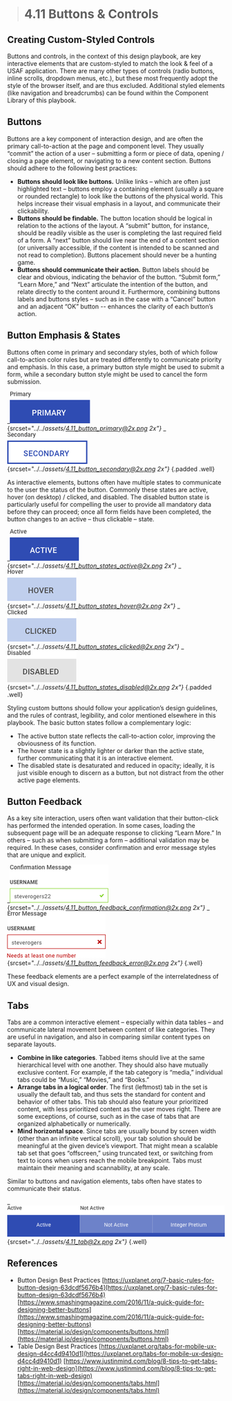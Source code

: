 > # **4.11** Buttons & Controls

## Creating Custom-Styled Controls 

Buttons and controls, in the context of this design playbook, are key interactive elements that are custom-styled to match the look & feel of a USAF application. There are many other types of controls (radio buttons, inline scrolls, dropdown menus, etc.), but these most frequently adopt the style of the browser itself, and are thus excluded. Additional styled elements (like navigation and breadcrumbs) can be found within the Component Library of 
this playbook.

## Buttons

Buttons are a key component of interaction design, and are often the primary call-to-action at the page and component level. They usually “commit” the action of a user – submitting a form or piece of data, opening / closing a page element, or navigating to a new content section. Buttons should adhere to the following best practices:

- **Buttons should look like buttons.** Unlike links – which are often just highlighted text – buttons employ a containing element (usually a square or rounded rectangle) to look like the buttons of the physical world. This helps increase their visual emphasis in a layout, and communicate their clickability. 
- **Buttons should be findable.** The button location should be logical in relation to the actions of the layout. A “submit” button, for instance, should be readily visible as the user is completing the last required field of a form. A “next” button should live near the end of a content section (or universally accessible, if the content is intended to be scanned and not read to completion). Buttons placement should never be a hunting game. 
- **Buttons should communicate their action.** Button labels should be clear and obvious, indicating the behavior of the button. “Submit form,” “Learn More,” and “Next” articulate the intention of the button, and relate directly to the content around it. Furthermore, combining buttons labels and buttons styles – such as in the case with a “Cancel” button and an adjacent “OK” button -- enhances the clarity of each button’s action.

## Button Emphasis & States

Buttons often come in primary and secondary styles, both of which follow call-to-action color rules but are treated differently to communicate priority and emphasis. In this case, a primary button style might be used to submit a form, while a secondary button style might be used to cancel the form submission.

_![4.11 Buttons](../_assets/4.11_button_primary.png){srcset="../../_assets/4.11_button_primary@2x.png 2x"}_
_![4.11 Buttons](../_assets/4.11_button_secondary.png){srcset="../../_assets/4.11_button_secondary@2x.png 2x"}_
{.padded .well}

As interactive elements, buttons often have multiple states to communicate to the user the status of the button. Commonly these states are active, hover (on desktop) / clicked, and disabled. The disabled button state is particularly useful for compelling the user to provide all mandatory data before they can proceed; once all form fields have been completed, the button changes to an active – thus clickable – state.

_![4.11 Buttons](../_assets/4.11_button_states_active.png){srcset="../../_assets/4.11_button_states_active@2x.png 2x"}_
_![4.11 Buttons](../_assets/4.11_button_states_hover.png){srcset="../../_assets/4.11_button_states_hover@2x.png 2x"}_
_![4.11 Buttons](../_assets/4.11_button_states_clicked.png){srcset="../../_assets/4.11_button_states_clicked@2x.png 2x"}_
_![4.11 Buttons](../_assets/4.11_button_states_disabled.png){srcset="../../_assets/4.11_button_states_disabled@2x.png 2x"}_
{.padded .well}

Styling custom buttons should follow your application’s design guidelines, and the rules of contrast, legibility, and color mentioned elsewhere in this playbook. The basic button states follow a complementary logic: 

- The active button state reflects the call-to-action color, improving the obviousness of its function. 
- The hover state is a slightly lighter or darker than the active state, further communicating that it is an 
interactive element. 
- The disabled state is desaturated and reduced in opacity; ideally, it is just visible enough to discern as a button, but not distract from the other active page elements. 

## Button Feedback

As a key site interaction, users often want validation that their button-click has performed the intended operation. In some cases, loading the subsequent page will be an adequate response to clicking “Learn More.” In others – such as when submitting a form – additional validation may be required. In these cases, consider confirmation and error message styles that are unique and explicit. 

_![4.11 Feedback](../_assets/4.11_button_feedback_confirmation.png){srcset="../../_assets/4.11_button_feedback_confirmation@2x.png 2x"}_
_![4.11 Feedback](../_assets/4.11_button_feedback_error.png){srcset="../../_assets/4.11_button_feedback_error@2x.png 2x"}_
{.well}

These feedback elements are a perfect example of the interrelatedness of UX and visual design.

## Tabs

Tabs are a common interactive element – especially within data tables – and communicate lateral movement between content of like categories. They are useful in navigation, and also in comparing similar content types on separate layouts.

- **Combine in like categories**. Tabbed items should live at the same hierarchical level with one another. They should also have mutually exclusive content. For example, if the tab category is “media,” individual tabs could be “Music,” “Movies,” and “Books.” 
- **Arrange tabs in a logical order**. The first (leftmost) tab in the set is usually the default tab, and thus sets the standard for content and behavior of other tabs. This tab should also feature your prioritized content, with less prioritized content as the user moves right. There are some exceptions, of course, such as in the case of tabs that are organized alphabetically or numerically.  
- **Mind horizontal space**. Since tabs are usually bound by screen width (other than an infinite vertical scroll), your tab solution should be meaningful at the given device’s viewport. That might mean a scalable tab set that goes “offscreen,” using truncated text, or switching from text to icons when users reach the mobile breakpoint. Tabs must maintain their meaning and scannability, at any scale.

Similar to buttons and navigation elements, tabs often have states to communicate their status.

_![4.11 Tabs](../_assets/4.11_tab.png){srcset="../../_assets/4.11_tab@2x.png 2x"}_
{.well}

## References

- Button Design Best Practices [https://uxplanet.org/7-basic-rules-for-button-design-63dcdf5676b4](https://uxplanet.org/7-basic-rules-for-button-design-63dcdf5676b4) [https://www.smashingmagazine.com/2016/11/a-quick-guide-for-designing-better-buttons](https://www.smashingmagazine.com/2016/11/a-quick-guide-for-designing-better-buttons) [https://material.io/design/components/buttons.html](https://material.io/design/components/buttons.html)
- Table Design Best Practices [https://uxplanet.org/tabs-for-mobile-ux-design-d4cc4d9410d1](https://uxplanet.org/tabs-for-mobile-ux-design-d4cc4d9410d1) [https://www.justinmind.com/blog/8-tips-to-get-tabs-right-in-web-design](https://www.justinmind.com/blog/8-tips-to-get-tabs-right-in-web-design) [https://material.io/design/components/tabs.html](https://material.io/design/components/tabs.html)
 